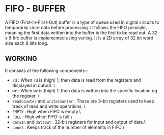 # FIFO - BUFFER
A FIFO (First-In-First-Out) buffer is a type of queue used in digital circuits to temporarily store data before processing. It follows the FIFO principle, meaning the first data written into the buffer is the first to be read out.
A 32 x 8 fifo buffer is implemented using verilog. It is a 2D array of 32 bit word size each 8 bits long.

## WORKING 
It consists of the following components:-

- ```rd``` : When ```rd``` is (high) 1, then data is read from the registers and displayed in output. \
- ```wr``` : When ```wr``` is (high) 1, then data is written into the specific location og the register. \
- ```readCounter``` and ```writeCounter``` : These are 3-bit registers used to keep track of read and write operations. \
- ```EMPTY``` : High when FIFO is empty.\
- ```FULL``` : High when FIFO is full.\
- ```dataIn``` and ```dataOut``` : 32-bit registers for input and output of data.\
- ```count``` : Keeps track of the number of elements in FIFO.\
